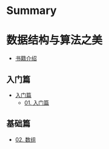 # Summary

# 数据结构与算法之美

* [书籍介绍](README.md)

## 入门篇

- [入门篇](数据结构与算法.md)
  - [01. 入门篇](空间复杂度分析.md)

## 基础篇

- [02. 数组](test.md)